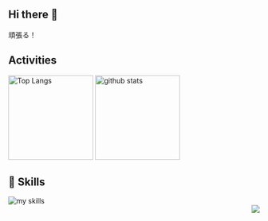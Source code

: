 ## Hi there 👋

頑張る！

## Activities
<div align="left"> 
  <img alt="Top Langs" height="170px" src="https://github-readme-stats.vercel.app/api?username=NullClone&theme=vue-dark&layout=compact" />
  <img alt="github stats" height="170px" src="https://github-readme-stats.vercel.app/api/top-langs/?username=NullClone&theme=vue-dark&layout=compact" />
</div>

## 🌱 Skills
<img alt="my skills" src="https://skillicons.dev/icons?theme=dark&perline=7&i=html,css,js,ts,react,next,figma,python,fastapi,go,docker,terraform,aws,gcp" />
<br>

<div align="right">
  <img src="https://komarev.com/ghpvc/?username=NullClone" />
</div>